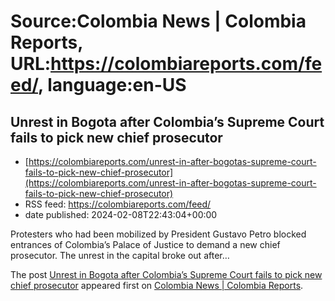 # Source:Colombia News | Colombia Reports, URL:https://colombiareports.com/feed/, language:en-US

## Unrest in Bogota after Colombia’s Supreme Court fails to pick new chief prosecutor
 - [https://colombiareports.com/unrest-in-after-bogotas-supreme-court-fails-to-pick-new-chief-prosecutor](https://colombiareports.com/unrest-in-after-bogotas-supreme-court-fails-to-pick-new-chief-prosecutor)
 - RSS feed: https://colombiareports.com/feed/
 - date published: 2024-02-08T22:43:04+00:00

<p>Protesters who had been mobilized by President Gustavo Petro blocked entrances of Colombia&#8217;s Palace of Justice to demand a new chief prosecutor. The unrest in the capital broke out after&#8230;</p>
<p>The post <a href="https://colombiareports.com/unrest-in-after-bogotas-supreme-court-fails-to-pick-new-chief-prosecutor/" rel="nofollow">Unrest in Bogota after Colombia&#8217;s Supreme Court fails to pick new chief prosecutor</a> appeared first on <a href="https://colombiareports.com" rel="nofollow">Colombia News | Colombia Reports</a>.</p>

